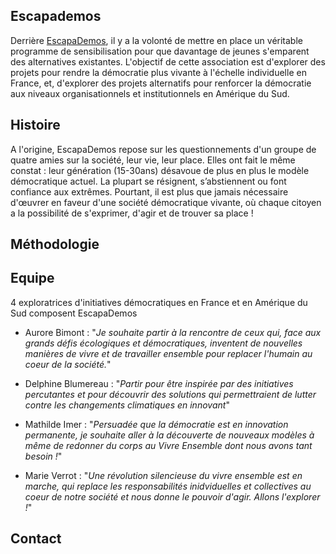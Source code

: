 ## Escapademos

Derrière [EscapaDemos](http://etikamondo.com/etika-tour-escapademos/), il y a la volonté de mettre en place un véritable programme de sensibilisation pour que davantage de jeunes s'emparent des alternatives existantes. L'objectif de cette association est d'explorer des projets pour rendre la démocratie plus vivante à l'échelle individuelle en France, et, d'explorer des projets alternatifs pour renforcer la démocratie aux niveaux organisationnels et institutionnels en Amérique du Sud. 

## Histoire 

A l'origine, EscapaDemos repose sur les questionnements d'un groupe de quatre amies sur la société, leur vie, leur place. Elles ont fait le même constat : leur génération (15-30ans) désavoue de plus en plus le modèle démocratique actuel. La plupart se résignent, s’abstiennent ou font confiance aux extrêmes. Pourtant, il est plus que jamais nécessaire d'œuvrer en faveur d'une société démocratique vivante, où chaque citoyen a la possibilité de s'exprimer, d'agir et de trouver sa place ! 


## Méthodologie 


## Equipe 

4 exploratrices d'initiatives démocratiques en France et en Amérique du Sud composent EscapaDemos 
- Aurore Bimont : "*Je souhaite partir à la rencontre de ceux qui, face aux grands défis écologiques et démocratiques, inventent de nouvelles manières de vivre et de travailler ensemble pour replacer l'humain au coeur de la société.*"

- Delphine Blumereau : "*Partir pour être inspirée par des initiatives percutantes et pour découvrir des solutions qui permettraient de lutter contre les changements climatiques en innovant*"

- Mathilde Imer : "*Persuadée que la démocratie est en innovation permanente, je souhaite aller à la découverte de nouveaux modèles à même de redonner du corps au Vivre Ensemble dont nous avons tant besoin !*"

- Marie Verrot : "*Une révolution silencieuse du vivre ensemble est en marche, qui replace les responsabilités inidviduelles et collectives au coeur de notre société et nous donne le pouvoir d'agir. Allons l'explorer !*"

## Contact 
